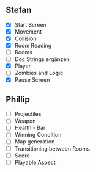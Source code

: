 ## Stefan
- [x] Start Screen
- [x] Movement
- [x] Collision
- [x] Room Reading 
- [ ] Rooms
- [ ] Doc Strings ergänzen
- [x] Player
- [ ] Zombies and Logic
- [x] Pause Screen

## Phillip
- [ ] Projectiles
- [ ] Weapon
- [ ] Health - Bar 
- [ ] Winning Condition
- [ ] Map generation
- [ ] Transitioning between Rooms 
- [ ] Score
- [ ] Playable Aspect